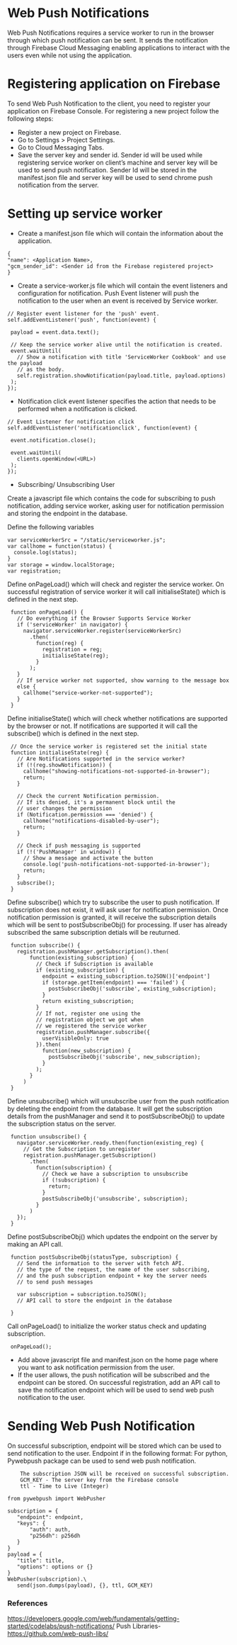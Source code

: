# Web Push Notifications


Web Push Notifications requires a service worker to run in the browser through which push notification can be sent. It sends the notification through Firebase Cloud Messaging enabling applications to interact with the users even while not using the application.

 # Registering application on Firebase
 To send Web Push Notification to the client, you need to register your application on Firebase Console. For registering a new project follow the following steps:
- Register a new project on Firebase.
- Go to Settings > Project Settings.
- Go to Cloud Messaging Tabs.
- Save the server key and sender id. Sender id will be used while registering service worker on client’s machine and server key will be used to send push notification. Sender Id will be stored in the manifest.json file and server key will be used to send chrome push notification from the server.

# Setting up service worker
- Create a manifest.json file which will contain the information about the application.
 ```
{
"name": <Application Name>,
"gcm_sender_id": <Sender id from the Firebase registered project>
}
```
 - Create a service-worker.js file which will contain the event listeners and configuration for notification. 
Push Event listener will push the notification to the user when an event is received by Service worker. 		

```
// Register event listener for the 'push' event.
self.addEventListener('push', function(event) {

 payload = event.data.text();

 // Keep the service worker alive until the notification is created.
 event.waitUntil(
   // Show a notification with title 'ServiceWorker Cookbook' and use the payload
   // as the body.
   self.registration.showNotification(payload.title, payload.options)
 );
});
```
- Notification click event listener specifies the action that needs to be performed when a notification is clicked. 

```
// Event Listener for notification click
self.addEventListener('notificationclick', function(event) {

 event.notification.close();

 event.waitUntil(
   clients.openWindow(<URL>)
 );
});

```


- Subscribing/ Unsubscribing User

Create a javascript file which contains the code for subscribing to push notification, adding service worker, asking user for notification permission and storing the endpoint in the database. 

Define the following variables
```
var serviceWorkerSrc = "/static/serviceworker.js";
var callhome = function(status) {
  console.log(status);
}
var storage = window.localStorage;
var registration;
```


Define onPageLoad() which will check and register the service worker. On successful registration of service worker it will call initialiseState() which is defined in the next step.

```
 function onPageLoad() {
   // Do everything if the Browser Supports Service Worker
   if ('serviceWorker' in navigator) {
     navigator.serviceWorker.register(serviceWorkerSrc)
       .then(
         function(reg) {
           registration = reg;
           initialiseState(reg);
         }
       );
   }
   // If service worker not supported, show warning to the message box
   else {
     callhome("service-worker-not-supported");
   }
 }
```

Define initialiseState() which will check whether notifications are supported by the browser or not. If notifications are supported it will call the subscribe() which is defined in the next step.

```
 // Once the service worker is registered set the initial state
 function initialiseState(reg) {
   // Are Notifications supported in the service worker?
   if (!(reg.showNotification)) {
     callhome("showing-notifications-not-supported-in-browser");
     return;
   }

   // Check the current Notification permission.
   // If its denied, it's a permanent block until the
   // user changes the permission
   if (Notification.permission === 'denied') {
     callhome("notifications-disabled-by-user");
     return;
   }

   // Check if push messaging is supported
   if (!('PushManager' in window)) {
     // Show a message and activate the button
     console.log('push-notifications-not-supported-in-browser');
     return;
   }
   subscribe();
 }
```
Define subscribe() which try to subscribe the user to push notification. If subscription does not exist, it will ask user for notification permission. Once notification permission is granted, it will receive the subscription details which will be sent to postSubscribeObj() for processing. If user has already subscribed the same subscription detials will be reuturned.

```
 function subscribe() {
   registration.pushManager.getSubscription().then(
       function(existing_subscription) {
         // Check if Subscription is available
         if (existing_subscription) {
           endpoint = existing_subscription.toJSON()['endpoint']
           if (storage.getItem(endpoint) === 'failed') {
             postSubscribeObj('subscribe', existing_subscription);
           }
           return existing_subscription;
         }
         // If not, register one using the
         // registration object we got when
         // we registered the service worker
         registration.pushManager.subscribe({
           userVisibleOnly: true
         }).then(
           function(new_subscription) {
             postSubscribeObj('subscribe', new_subscription);
           }
         );
       }
     )
 }
```

Define unsubscribe() which will unsubscribe user from the push notification by deleting the endpoint from the database. It will get the subscription details from the pushManager and send it to postSubscribeObj() to update the subscription status on the server.
```
 function unsubscribe() {
   navigator.serviceWorker.ready.then(function(existing_reg) {
     // Get the Subscription to unregister
     registration.pushManager.getSubscription()
       .then(
         function(subscription) {
           // Check we have a subscription to unsubscribe
           if (!subscription) {
             return;
           }
           postSubscribeObj('unsubscribe', subscription);
         }
       )
   });
 }
```
Define postSubscribeObj() which updates the endpoint on the server by making an API call. 
```
 function postSubscribeObj(statusType, subscription) {
   // Send the information to the server with fetch API.
   // the type of the request, the name of the user subscribing,
   // and the push subscription endpoint + key the server needs
   // to send push messages

   var subscription = subscription.toJSON();
   // API call to store the endpoint in the database
  
 }
```
Call onPageLoad() to initialize the worker status check and updating subscription.
```
 onPageLoad();
```


- Add above javascript file and manifest.json on the home page where you want to ask notification permission from the user.
- If the user allows, the push notification will be subscribed and the endpoint can be stored. On successful registration, add an API call to save the notification endpoint which will be used to send web push notification to the user.
# Sending Web Push Notification
On successful subscription, endpoint will be stored which can be used to send notification to the user. Endpoint if in the following format:
For python, Pywebpush package can be used to send web push notification.
		
        The subscription JSON will be received on successful subscription.
		GCM_KEY - The server key from the Firebase console
		ttl - Time to Live (Integer)

```
from pywebpush import WebPusher

subscription = {
   "endpoint": endpoint,
   "keys": {
       "auth": auth,
       "p256dh": p256dh
   }
}
payload = {
   "title": title,
   "options": options or {}
}
WebPusher(subscription).\
   send(json.dumps(payload), {}, ttl, GCM_KEY)
```



### References
https://developers.google.com/web/fundamentals/getting-started/codelabs/push-notifications/
Push Libraries- https://github.com/web-push-libs/


